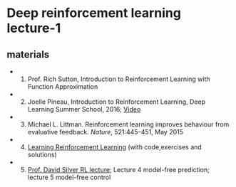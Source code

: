 # Deep reinforcement learning lecture-1


## materials
* 1. Prof. Rich Sutton, Introduction to Reinforcement Learning with Function Approximation
* 2. Joelle Pineau, Introduction to Reinforcement Learning, Deep Learning Summer School, 2016; [Video](http://videolectures.net/deeplearning2016_pineau_reinforcement_learning/)
* 3.  Michael L. Littman. Reinforcement learning improves behaviour from evaluative feedback. *Nature*, 521:445–451, May 2015
* 4. [Learning Reinforcement Learning](http://www.wildml.com/2016/10/learning-reinforcement-learning/) (with code,exercises and solutions)
* 5. [Prof. David Silver RL lecture](http://www0.cs.ucl.ac.uk/staff/d.silver/web/Teaching.html); Lecture 4 model-free prediction; lecture 5 model-free control
